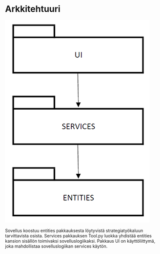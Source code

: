 # Arkkitehtuuri
![Tässä on sovelluksen pakkauskaavio.](https://github.com/ogvirtan/ot-harjoitustyo/blob/master/dokumentaatio/package_diagram.PNG)

Sovellus koostuu entities pakkauksesta löytyvistä strategiatyökaluun tarvittavista osista. Services pakkauksen Tool.py luokka yhdistää entities kansion sisällön toimivaksi sovelluslogiikaksi. Pakkaus UI on käyttöliittymä, joka mahdollistaa sovelluslogiikan services käytön.
